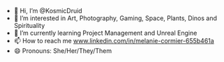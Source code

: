 - 👋 Hi, I’m @KosmicDruid
- 👀 I’m interested in Art, Photography, Gaming, Space, Plants, Dinos and Spirituality
- 🌱 I’m currently learning Project Management and Unreal Engine
- 📫 How to reach me www.linkedin.com/in/melanie-cormier-655b461a
- 😄 Pronouns: She/Her/They/Them
  

<!---
KosmicDruid/KosmicDruid is a ✨ special ✨ repository because its `README.md` (this file) appears on your GitHub profile.
You can click the Preview link to take a look at your changes.
--->
